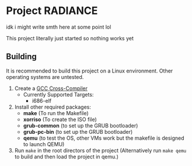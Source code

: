 # Project RADIANCE
idk i might write smth here at some point lol

This project literally just started so nothing works yet

## Building
It is recommended to build this project on a Linux environment. Other operating systems are untested.

1. Create a [GCC Cross-Compiler](https://wiki.osdev.org/GCC_Cross-Compiler)
    - Currently Supported Targets:
        - i686-elf
2. Install other required packages:
    - **make** (To run the Makefile)
    - **xorriso** (To create the ISO file)
    - **grub-common** (to set up the GRUB bootloader)
    - **grub-pc-bin** (to set up the GRUB bootloader)
    - **qemu** (to test the OS, other VMs work but the makefile is designed to launch QEMU)
2. Run ``make`` in the root directors of the project (Alternatively run ``make qemu`` to build and then load the project in qemu.)
